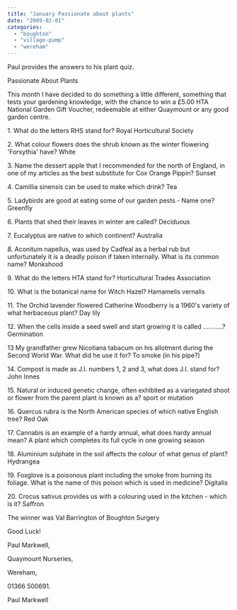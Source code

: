 ```yaml
---
title: "January Passionate about plants"
date: "2009-02-01"
categories: 
  - "boughton"
  - "village-pump"
  - "wereham"
---
```


Paul provides the answers to his plant quiz.

Passionate About Plants

This month I have decided to do something a little different, something that tests your gardening knowledge, with the chance to win a £5.00 HTA National Garden Gift Voucher, redeemable at either Quaymount or any good garden centre.

1\. What do the letters RHS stand for? Royal Horticultural Society

2\. What colour flowers does the shrub known as the winter flowering 'Forsythia' have? White

3\. Name the dessert apple that I recommended for the north of England, in one of my articles as the best substitute for Cox Orange Pippin? Sunset

4\. Camillia sinensis can be used to make which drink? Tea

5\. Ladybirds are good at eating some of our garden pests - Name one? Greenfly

6\. Plants that shed their leaves in winter are called? Deciduous

7\. Eucalyptus are native to which continent? Australia

8\. Aconitum napellus, was used by Cadfeal as a herbal rub but unfortunately it is a deadly poison if taken internally. What is its common name? Monkshood

9\. What do the letters HTA stand for? Horticultural Trades Association

10\. What is the botanical name for Witch Hazel? Hamamelis vernalis

11\. The Orchid lavender flowered Catherine Woodberry is a 1960's variety of what herbaceous plant? Day lily

12\. When the cells inside a seed swell and start growing it is called ...........? Germination

13 My grandfather grew Nicotiana tabacum on his allotment during the Second World War. What did he use it for? To smoke (in his pipe?)

14\. Compost is made as J.I. numbers 1, 2 and 3, what does J.I. stand for? John Innes

15\. Natural or induced genetic change, often exhibited as a variegated shoot or flower from the parent plant is known as a? sport or mutation

16\. Quercus rubra is the North American species of which native English tree? Red Oak

17\. Cannabis is an example of a hardy annual, what does hardy annual mean? A plant which completes its full cycle in one growing season

18\. Aluminium sulphate in the soil affects the colour of what genus of plant? Hydrangea

19\. Foxglove is a poisonous plant including the smoke from burning its foliage. What is the name of this poison which is used in medicine? Digitalis

20\. Crocus sativus provides us with a colouring used in the kitchen - which is it? Saffron

The winner was Val Barrington of Boughton Surgery

Good Luck!

Paul Markwell,

Quaymount Nurseries,

Wereham,

01366 500691.

Paul Markwell
